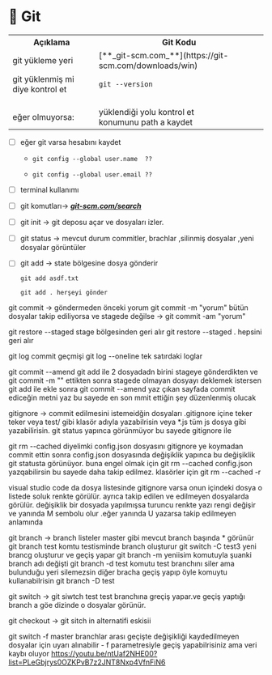 # 📂 Git
 
<table >
  <tr>
    <th>Açıklama </th>
    <th>Git Kodu</th>
  </tr>
  <tr>
	<td>git yükleme yeri</th>
    <td>[**_git-scm.com_**](https://git-scm.com/downloads/win)</th>
  </tr>
  <tr>
    <td>git yüklenmiş mi diye kontrol et</td>
    <td><pre><code>git --version </code></pre></td>
  </tr>
  <tr>
    <td></td>
    <td></td>
  </tr>
  <tr>
    <td></td>
    <td></td>
  </tr>
  <tr>
    <td></td>
    <td></td>
  </tr>
  <tr>
    <td>eğer olmuyorsa: </td>
    <td>
		yüklendiği yolu kontrol et <br>
		konumunu path a kaydet
    </td>
  </tr>
</table>


- [ ] eğer git varsa hesabını kaydet 
	+ <pre><code>git config --global user.name  ??</code></pre>
	+ <pre><code>git config --global user.email ??</code></pre>


- [ ] terminal kullanımı 
	[^1]:https://youtu.be/aHOzKAe6bGE?list=PLeGbjrys0OZKPvB7z2JNT8Nxp4VfnFiN6)
	[^2]:https://youtu.be/UWmIkn3f1UM?list=PLeGbjrys0OZKPvB7z2JNT8Nxp4VfnFiN6)

- [ ] git komutları-> [**_git-scm.com/search_**](https://git-scm.com/search/results?search=&language=en)
	

- [ ] git init ->  git deposu açar ve dosyaları izler.
		
- [ ] git status -> mevcut durum commitler, brachlar ,silinmiş dosyalar ,yeni dosyalar görüntüler

- [ ] git add ->  state bölgesine dosya gönderir 
	<pre><code>git add asdf.txt </code></pre>
	<pre><code>git add . herşeyi gönder</code></pre>

git commit -> 
	göndermeden önceki yorum
	git commit -m "yorum"
	bütün dosyalar takip ediliyorsa ve stagede değilse ->
	git commit -am "yorum"

git restore --staged 
	stage bölgesinden geri alır 
	git restore --staged . hepsini geri alır 

git log 
	commit geçmişi
	git log --oneline tek satırdaki loglar

git commit --amend
git add ile 2 dosyadadn birini stageye gönderdikten ve git commit -m "" ettikten sonra stagede olmayan dosyayı deklemek istersen git add ile ekle sonra git commit --amend yaz çıkan sayfada commit ediceğin metni yaz bu sayede en son mmit ettiğin şey düzenlenmiş olucak

gitignore ->
	commit edilmesini istemeidğin dosyaları .gitignore içine teker teker veya test/  gibi klasör adıyla yazabilrisin veya *.js tüm js dosya gibi yazabilirisin.
git status yapınca görünmüyor bu sayede gitignore ile 

git rm --cached
	diyelimki config.json dosyasını gitignore ye koymadan commit ettin sonra config.json dosyasında değişiklik yapınca bu değişiklik git statusta görünüyor. buna engel olmak için git rm --cached config.json yazqabilirsin bu sayede daha takip edilmez. klasörler için  git rm --cached -r 

visual studio code da dosya listesinde gitignore varsa onun içindeki dosya o listede soluk renkte görülür. ayrıca takip edilen ve edilmeyen dosyalarda görülür. değişiklik bir dosyada yapılmışsa turuncu renkte yazı rengi değişir ve yanında M sembolu olur .eğer yanında U yazarsa takip edilmeyen anlamında 

git branch -> 
	branch listeler master gibi 
	mevcut branch başında * görünür
	git branch test komtu testisminde branch oluşturur 
	git switch -C test3 yeni brancg oluşturur ve geçiş yapar
	git branch -m yeniisim komutuyla şuanki branch adı değişti 
	git branch -d test komutu test branchını siler  ama bulunduğu yeri silemezsin diğer bracha geçiş yapıp öyle komuytu kullanabilrisin 
	git branch -D test


git switch ->
	git siwtch test test branchına greçiş yapar.ve geçiş yaptığı branch a göe dizinde o dosyalar görünür.

git checkout ->
	git sitch in alternatifi eskisii

git switch -f master 
branchlar arası geçişte değişikliği kaydedilmeyen dosyalar için uyarı alınabilir  - f parametresiyle geçiş yapabilrisiniz ama veri kaybı oluyor 
https://youtu.be/ntUaf2NHE00?list=PLeGbjrys0OZKPvB7z2JNT8Nxp4VfnFiN6
